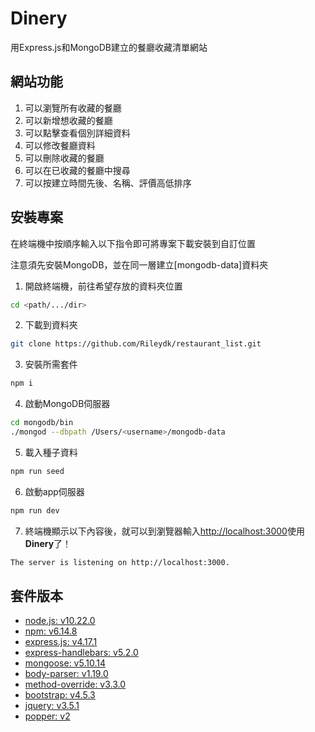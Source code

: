 # Dinery

用Express.js和MongoDB建立的餐廳收藏清單網站

## 網站功能

1. 可以瀏覽所有收藏的餐廳
2. 可以新增想收藏的餐廳
3. 可以點擊查看個別詳細資料
4. 可以修改餐廳資料
5. 可以刪除收藏的餐廳
6. 可以在已收藏的餐廳中搜尋
7. 可以按建立時間先後、名稱、評價高低排序

## 安裝專案

在終端機中按順序輸入以下指令即可將專案下載安裝到自訂位置

注意須先安裝MongoDB，並在同一層建立[mongodb-data]資料夾

1. 開啟終端機，前往希望存放的資料夾位置
  ```bash
  cd <path/.../dir>
  ```
2. 下載到資料夾
  ```bash
  git clone https://github.com/Rileydk/restaurant_list.git
  ```
3. 安裝所需套件
  ```bash
  npm i
  ```
4. 啟動MongoDB伺服器
  ```bash
  cd mongodb/bin
  ./mongod --dbpath /Users/<username>/mongodb-data
  ```
5. 載入種子資料
  ```bash
  npm run seed
  ```
6. 啟動app伺服器
  ```bash
  npm run dev
  ```
7. 終端機顯示以下內容後，就可以到瀏覽器輸入[http://localhost:3000](http://localhost:3000)使用**Dinery**了！
  ```bash
  The server is listening on http://localhost:3000.
  ```

## 套件版本

- [node.js: v10.22.0](https://nodejs.org/en/)
- [npm: v6.14.8](https://www.npmjs.com/)
- [express.js: v4.17.1](https://www.npmjs.com/package/express)
- [express-handlebars: v5.2.0](https://www.npmjs.com/package/express-handlebars)
- [mongoose: v5.10.14](https://www.npmjs.com/package/mongoose)
- [body-parser: v1.19.0](https://www.npmjs.com/search?q=body-parser)
- [method-override: v3.3.0](https://www.npmjs.com/package/method-override)
- [bootstrap: v4.5.3](https://getbootstrap.com/)
- [jquery: v3.5.1](https://jquery.com/download/)
- [popper: v2](https://popper.js.org/)
